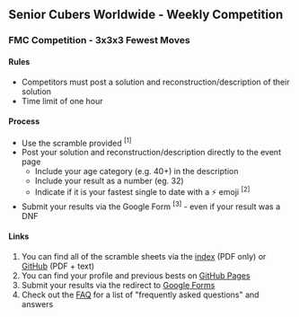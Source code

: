 ## Senior Cubers Worldwide - Weekly Competition

### FMC Competition - 3x3x3 Fewest Moves

#### Rules

- Competitors must post a solution and reconstruction/description of their solution
- Time limit of one hour

#### Process

- Use the scramble provided <sup>[1]</sup>
- Post your solution and reconstruction/description directly to the event page
  - Include your age category (e.g. 40+) in the description
  - Include your result as a number (eg. 32)
  - Indicate if it is your fastest single to date with a ⚡ emoji <sup>[2]</sup>
- Submit your results via the Google Form <sup>[3]</sup> - even if your result was a DNF

#### Links

1. You can find all of the scramble sheets via the [index](../scrambles/README.md) (PDF only) or [GitHub](https://github.com/Logiqx/scw-comp/tree/master/docs/scrambles) (PDF + text)
2. You can find your profile and previous bests on [GitHub Pages](../results/README.md)
3. Submit your results via the redirect to [Google Forms](../submit.html)
4. Check out the [FAQ](../FAQ.md) for a list of "frequently asked questions" and answers


<!-- Global site tag (gtag.js) - Google Analytics -->

<script async src="https://www.googletagmanager.com/gtag/js?id=UA-86348435-3"></script>
<script>window.dataLayer = window.dataLayer || []; function gtag() {dataLayer.push(arguments);} gtag('js', new Date()); gtag('config', 'UA-86348435-3');</script>
